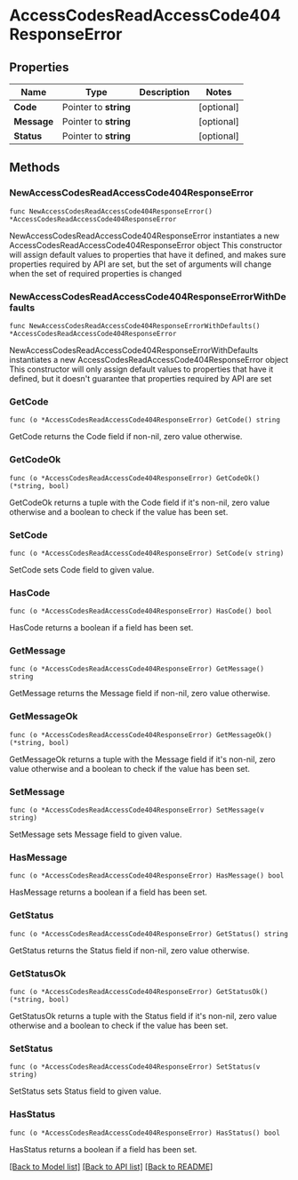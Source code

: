 # AccessCodesReadAccessCode404ResponseError

## Properties

Name | Type | Description | Notes
------------ | ------------- | ------------- | -------------
**Code** | Pointer to **string** |  | [optional] 
**Message** | Pointer to **string** |  | [optional] 
**Status** | Pointer to **string** |  | [optional] 

## Methods

### NewAccessCodesReadAccessCode404ResponseError

`func NewAccessCodesReadAccessCode404ResponseError() *AccessCodesReadAccessCode404ResponseError`

NewAccessCodesReadAccessCode404ResponseError instantiates a new AccessCodesReadAccessCode404ResponseError object
This constructor will assign default values to properties that have it defined,
and makes sure properties required by API are set, but the set of arguments
will change when the set of required properties is changed

### NewAccessCodesReadAccessCode404ResponseErrorWithDefaults

`func NewAccessCodesReadAccessCode404ResponseErrorWithDefaults() *AccessCodesReadAccessCode404ResponseError`

NewAccessCodesReadAccessCode404ResponseErrorWithDefaults instantiates a new AccessCodesReadAccessCode404ResponseError object
This constructor will only assign default values to properties that have it defined,
but it doesn't guarantee that properties required by API are set

### GetCode

`func (o *AccessCodesReadAccessCode404ResponseError) GetCode() string`

GetCode returns the Code field if non-nil, zero value otherwise.

### GetCodeOk

`func (o *AccessCodesReadAccessCode404ResponseError) GetCodeOk() (*string, bool)`

GetCodeOk returns a tuple with the Code field if it's non-nil, zero value otherwise
and a boolean to check if the value has been set.

### SetCode

`func (o *AccessCodesReadAccessCode404ResponseError) SetCode(v string)`

SetCode sets Code field to given value.

### HasCode

`func (o *AccessCodesReadAccessCode404ResponseError) HasCode() bool`

HasCode returns a boolean if a field has been set.

### GetMessage

`func (o *AccessCodesReadAccessCode404ResponseError) GetMessage() string`

GetMessage returns the Message field if non-nil, zero value otherwise.

### GetMessageOk

`func (o *AccessCodesReadAccessCode404ResponseError) GetMessageOk() (*string, bool)`

GetMessageOk returns a tuple with the Message field if it's non-nil, zero value otherwise
and a boolean to check if the value has been set.

### SetMessage

`func (o *AccessCodesReadAccessCode404ResponseError) SetMessage(v string)`

SetMessage sets Message field to given value.

### HasMessage

`func (o *AccessCodesReadAccessCode404ResponseError) HasMessage() bool`

HasMessage returns a boolean if a field has been set.

### GetStatus

`func (o *AccessCodesReadAccessCode404ResponseError) GetStatus() string`

GetStatus returns the Status field if non-nil, zero value otherwise.

### GetStatusOk

`func (o *AccessCodesReadAccessCode404ResponseError) GetStatusOk() (*string, bool)`

GetStatusOk returns a tuple with the Status field if it's non-nil, zero value otherwise
and a boolean to check if the value has been set.

### SetStatus

`func (o *AccessCodesReadAccessCode404ResponseError) SetStatus(v string)`

SetStatus sets Status field to given value.

### HasStatus

`func (o *AccessCodesReadAccessCode404ResponseError) HasStatus() bool`

HasStatus returns a boolean if a field has been set.


[[Back to Model list]](../README.md#documentation-for-models) [[Back to API list]](../README.md#documentation-for-api-endpoints) [[Back to README]](../README.md)


